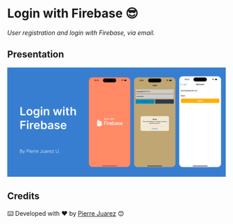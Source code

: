 # Login with Firebase 😎

_User registration and login with Firebase, via email._ 

## Presentation

![Desktop Version](assets/presentation.png?raw=true "Presentation")

## Credits

⌨️ Developed with ♥️ by [Pierre Juarez](https://www.linkedin.com/in/pierre-juarez/) 😊